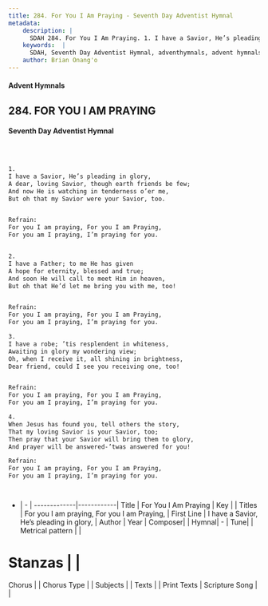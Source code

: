 ```yaml
---
title: 284. For You I Am Praying - Seventh Day Adventist Hymnal
metadata:
    description: |
      SDAH 284. For You I Am Praying. 1. I have a Savior, He’s pleading in glory, A dear, loving Savior, though earth friends be few; And now He is watching in tenderness o’er me, But oh that my Savior were your Savior, too. 
    keywords:  |
      SDAH, Seventh Day Adventist Hymnal, adventhymnals, advent hymnals, For You I Am Praying, I have a Savior, He’s pleading in glory, ,For you I am praying, For you I am Praying,
    author: Brian Onang'o
---
```


#### Advent Hymnals
## 284. FOR YOU I AM PRAYING
#### Seventh Day Adventist Hymnal

```txt



1.
I have a Savior, He’s pleading in glory,
A dear, loving Savior, though earth friends be few;
And now He is watching in tenderness o’er me,
But oh that my Savior were your Savior, too.


Refrain:
For you I am praying, For you I am Praying,
For you am I praying, I’m praying for you.


2.
I have a Father; to me He has given
A hope for eternity, blessed and true;
And soon He will call to meet Him in heaven,
But oh that He’d let me bring you with me, too!


Refrain:
For you I am praying, For you I am Praying,
For you am I praying, I’m praying for you.

3.
I have a robe; ’tis resplendent in whiteness,
Awaiting in glory my wondering view;
Oh, when I receive it, all shining in brightness,
Dear friend, could I see you receiving one, too!


Refrain:
For you I am praying, For you I am Praying,
For you am I praying, I’m praying for you.

4.
When Jesus has found you, tell others the story,
That my loving Savior is your Savior, too;
Then pray that your Savior will bring them to glory,
And prayer will be answered-’twas answered for you!

Refrain:
For you I am praying, For you I am Praying,
For you am I praying, I’m praying for you.




```

- |   -  |
-------------|------------|
Title | For You I Am Praying |
Key |  |
Titles | For you I am praying, For you I am Praying, |
First Line | I have a Savior, He’s pleading in glory, |
Author | 
Year | 
Composer|  |
Hymnal|  - |
Tune|  |
Metrical pattern | |
# Stanzas |  |
Chorus |  |
Chorus Type |  |
Subjects |  |
Texts |  |
Print Texts | 
Scripture Song |  |
  
